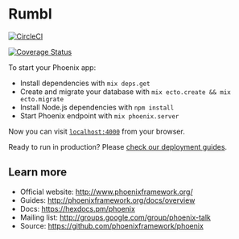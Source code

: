 # Rumbl

[![CircleCI](https://circleci.com/gh/tomliversidge/elixir-rumbl.svg?style=svg)](https://circleci.com/gh/tomliversidge/elixir-rumbl)

[![Coverage Status](https://coveralls.io/repos/github/tomliversidge/elixir-rumbl/badge.svg?branch=master)](https://coveralls.io/github/tomliversidge/elixir-rumbl?branch=master)


To start your Phoenix app:

  * Install dependencies with `mix deps.get`
  * Create and migrate your database with `mix ecto.create && mix ecto.migrate`
  * Install Node.js dependencies with `npm install`
  * Start Phoenix endpoint with `mix phoenix.server`

Now you can visit [`localhost:4000`](http://localhost:4000) from your browser.

Ready to run in production? Please [check our deployment guides](http://www.phoenixframework.org/docs/deployment).

## Learn more

  * Official website: http://www.phoenixframework.org/
  * Guides: http://phoenixframework.org/docs/overview
  * Docs: https://hexdocs.pm/phoenix
  * Mailing list: http://groups.google.com/group/phoenix-talk
  * Source: https://github.com/phoenixframework/phoenix
